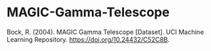 ﻿# MAGIC-Gamma-Telescope
Bock, R. (2004). MAGIC Gamma Telescope [Dataset]. UCI Machine Learning Repository. https://doi.org/10.24432/C52C8B.
